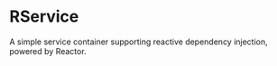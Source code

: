 # RService
A simple service container supporting reactive dependency injection, powered by Reactor.
